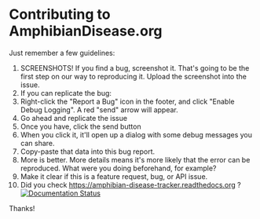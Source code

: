 Contributing to AmphibianDisease.org
====================================

Just remember a few guidelines:

1. SCREENSHOTS! If you find a bug, screenshot it. That's going to be the first step on our way to reproducing it. Upload the screenshot into the issue.
2. If you can replicate the bug:
  1. Right-click the "Report a Bug" icon in the footer, and click "Enable Debug Logging". A red "send" arrow will appear.
  2. Go ahead and replicate the issue
  3. Once you have, click the send button
  4. When you click it, it'll open up a dialog with some debug messages you can share.
  5. Copy-paste that data into this bug report.
2. More is better. More details means it's more likely that the error can be reproduced. What were you doing beforehand, for example?
3. Make it clear if this is a feature request, bug, or API issue.
4. Did you check https://amphibian-disease-tracker.readthedocs.org ? [![Documentation Status](https://readthedocs.org/projects/amphibian-disease-tracker/badge/?version=latest)](http://amphibian-disease-tracker.readthedocs.org/en/latest/?badge=latest)


Thanks! 
